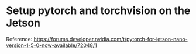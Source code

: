 # Setup pytorch and torchvision on the Jetson
Reference: <https://forums.developer.nvidia.com/t/pytorch-for-jetson-nano-version-1-5-0-now-available/72048/1>

